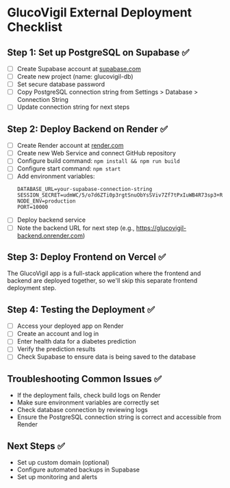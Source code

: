 # GlucoVigil External Deployment Checklist

## Step 1: Set up PostgreSQL on Supabase ✅

- [ ] Create Supabase account at [supabase.com](https://supabase.com)
- [ ] Create new project (name: glucovigil-db)
- [ ] Set secure database password
- [ ] Copy PostgreSQL connection string from Settings > Database > Connection String
- [ ] Update connection string for next steps

## Step 2: Deploy Backend on Render ✅

- [ ] Create Render account at [render.com](https://render.com)
- [ ] Create new Web Service and connect GitHub repository
- [ ] Configure build command: `npm install && npm run build`
- [ ] Configure start command: `npm start`
- [ ] Add environment variables:
  ```
  DATABASE_URL=your-supabase-connection-string
  SESSION_SECRET=udmWC/5/o7d6ZTi0p3rgtSnuObYsSViv7Zf7tPxIuWB4R73sp3+RN+8Z01cylZCsyraivhEAA/IRRtjg5sMPnA==
  NODE_ENV=production
  PORT=10000
  ```
- [ ] Deploy backend service
- [ ] Note the backend URL for next step (e.g., https://glucovigil-backend.onrender.com)

## Step 3: Deploy Frontend on Vercel ✅

The GlucoVigil app is a full-stack application where the frontend and backend are deployed together, so we'll skip this separate frontend deployment step.

## Step 4: Testing the Deployment ✅

- [ ] Access your deployed app on Render
- [ ] Create an account and log in
- [ ] Enter health data for a diabetes prediction
- [ ] Verify the prediction results
- [ ] Check Supabase to ensure data is being saved to the database

## Troubleshooting Common Issues ✅

- If the deployment fails, check build logs on Render
- Make sure environment variables are correctly set
- Check database connection by reviewing logs
- Ensure the PostgreSQL connection string is correct and accessible from Render

## Next Steps ✅

- Set up custom domain (optional)
- Configure automated backups in Supabase
- Set up monitoring and alerts